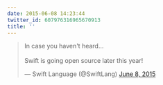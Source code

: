 ```yaml
---
date: 2015-06-08 14:23:44
twitter_id: 607976316965670913
title: ''
---
```


<blockquote class="twitter-tweet"><p lang="en" dir="ltr">In case you haven&#39;t heard...<br><br>Swift is going open source later this year!</p>&mdash; Swift Language (@SwiftLang) <a href="https://twitter.com/SwiftLang/status/607975621612822528?ref_src=twsrc%5Etfw">June 8, 2015</a></blockquote>
<script async src="https://platform.twitter.com/widgets.js" charset="utf-8"></script>
